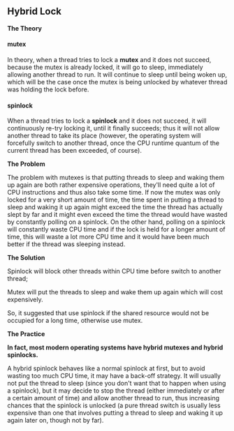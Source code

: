 ## Hybrid Lock

**The Theory**

#### mutex

In theory, when a thread tries to lock a **mutex** and it does not succeed, because the mutex is already locked, it will go to sleep, immediately allowing another thread to run. It will continue to sleep until being woken up, which will be the case once the mutex is being unlocked by whatever thread was holding the lock before.

#### spinlock

 When a thread tries to lock a **spinlock** and it does not succeed, it will continuously re-try locking it, until it finally succeeds; thus it will not allow another thread to take its place (however, the operating system will forcefully switch to another thread, once the CPU runtime quantum of the current thread has been exceeded, of course).

**The Problem**

The problem with mutexes is that putting threads to sleep and waking them up again are both rather expensive operations, they'll need quite a lot of CPU instructions and thus also take some time. If now the mutex was only locked for a very short amount of time, the time spent in putting a thread to sleep and waking it up again might exceed the time the thread has actually slept by far and it might even exceed the time the thread would have wasted by constantly polling on a spinlock. On the other hand, polling on a spinlock will constantly waste CPU time and if the lock is held for a longer amount of time, this will waste a lot more CPU time and it would have been much better if the thread was sleeping instead.

**The Solution**

Spinlock will block other threads within CPU time before  switch to another thread;

Mutex will put the threads to sleep and wake them up again which will cost expensively.

So, it suggested that use spinlock if the shared resource would not be occupied for a long time, otherwise use mutex.

**The Practice**

**In fact, most modern operating systems have hybrid mutexes and hybrid spinlocks.**

A hybrid spinlock behaves like a normal spinlock at first, but to avoid wasting too much CPU time, it may have a back-off strategy. It will usually not put the thread to sleep (since you don't want that to happen when using a spinlock), but it may decide to stop the thread (either immediately or after a certain amount of time) and allow another thread to run, thus increasing chances that the spinlock is unlocked (a pure thread switch is usually less expensive than one that involves putting a thread to sleep and waking it up again later on, though not by far).
